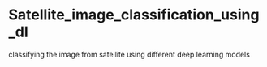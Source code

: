 # Satellite_image_classification_using_dl
classifying the image from satellite using different deep learning models
